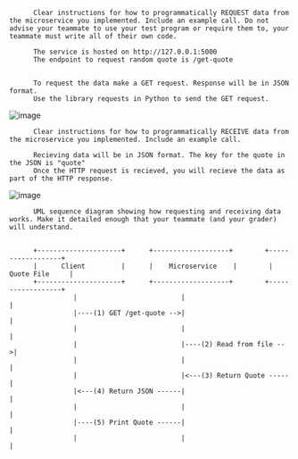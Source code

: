           Clear instructions for how to programmatically REQUEST data from the microservice you implemented. Include an example call. Do not advise your teammate to use your test program or require them to, your teammate must write all of their own code.

          The service is hosted on http://127.0.0.1:5000
          The endpoint to request random quote is /get-quote
          
          
          To request the data make a GET request. Response will be in JSON format. 
          Use the library requests in Python to send the GET request.
![image](https://github.com/user-attachments/assets/83d2e702-33fa-47ec-8504-5352446140da)
          
          
          
          Clear instructions for how to programmatically RECEIVE data from the microservice you implemented. Include an example call. 
          
          Recieving data will be in JSON format. The key for the quote in the JSON is "quote"
          Once the HTTP request is recieved, you will recieve the data as part of the HTTP response. 
          
![image](https://github.com/user-attachments/assets/39f92d82-972f-4863-aa9b-1494e52afaaa)
          
          
          UML sequence diagram showing how requesting and receiving data works. Make it detailed enough that your teammate (and your grader) will understand.
          

          +---------------------+      +-------------------+        +------------------+
          |      Client         |      |    Microservice    |        |   Quote File     |
          +---------------------+      +-------------------+        +------------------+
                    |                          |                          |
                    |----(1) GET /get-quote -->|                          |
                    |                          |                          |
                    |                          |----(2) Read from file -->|
                    |                          |                          |
                    |                          |<---(3) Return Quote -----|
                    |<---(4) Return JSON ------|                          |
                    |                          |                          |
                    |----(5) Print Quote ------|                          |
                    |                          |                          |

